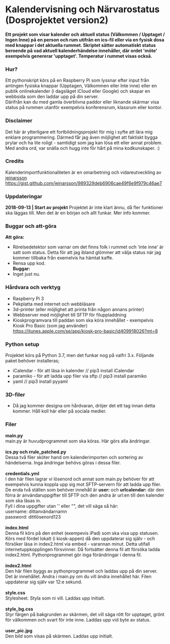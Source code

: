 # Kalendervisning och Närvarostatus (Dosprojektet version2)
__Ett projekt som visar kalender och aktuell status (Välkommen / Upptaget / Ingen Inne) på en person och rum utifrån en ics-fil eller via en fysisk dosa med knappar i det aktuella rummet. Skriptet sätter automatiskt status beroende på vad aktuell kalenderhändelse innehåller, där ordet 'möte' exempelvis genererar 'upptaget'. Temperatur i rummet visas också.__

### Hur?
Ett pythonskript körs på en Raspberry Pi som lyssnar efter input från antingen fysiska knappar (Upptagen, Välkommen eller Inte inne) eller en publik onlinekalender (i dagsläget iCloud eller Google) och skapar en webbsida som den laddar upp på din server.<br />
Därifrån kan du med gamla överblivna paddor eller liknande skärmar visa status på rummen utanför exempelvis konferensrum, klassrum eller kontor.

### Disclaimer
Det här är ytterligare ett fortbildningsprojekt för mig i syfte att lära mig enklare programmering. Därmed får jag även möjlighet att faktiskt bygga prylar och ha lite roligt - samtidigt som jag kan lösa ett eller annat problem. Med andra ord, var snälla och hugg inte för hårt på mina kodkunskaper. :)

### Credits
Kalenderimportfunktionaliteten är en omarbetning och vidareutveckling av [jeinarsson](https://gist.github.com/jeinarsson) https://gist.github.com/jeinarsson/989329deb6906cae49f6e9f979c46ae7

### Uppdateringar
__2018-09-13 | Start av projekt__
Projektet är inte klart ännu, då fler funktioner ska läggas till. Men det är en början och allt funkar. Mer info kommer.

### Buggar och att-göra
__Att göra:__
* Rörelsedetektor som varnar om det finns folk i rummet och 'inte inne' är satt som status. Detta för att jag ibland glömmer att välja status när jag kommer tillbaka från exemelvis ha hämtat kaffe.
* Rensa upp kod.<br />
__Buggar:__
* Inget just nu.

### Hårdvara och verktyg
* Raspberry Pi 3
* Pekplatta med internet och webbläsare
* 3d-printer (eller möjlighet att printa från någon annans printer)
* Webbserver med möjlighet till SFTP för filuppladdning
* Kioskprogramvara till paddan som ska köra innehållet - exempelvis Kiosk Pro Basic (som jag använder) https://itunes.apple.com/se/app/kiosk-pro-basic/id409918026?mt=8

### Python setup
Projektet körs på Python 3.7, men det funkar nog på valfri 3.x. Följande paket behöver installeras;
* iCalendar - för att läsa in kalender // pip3 install iCalendar
* paramiko - för att ladda upp filer via sftp // pip3 install paramiko
* yaml // pip3 install pyyaml

### 3D-filer
* Då jag kommer designa om hårdvaran, dröjer det ett tag innan detta kommer. Håll koll här eller på sociala medier.

### Filer
__main.py__<br />
main.py är huvudprogrammet som ska köras. Här görs alla ändringar.<br /><br />
__ics.py och rrule_patched.py__<br />
Dessa två filer sköter hand om kalenderimporten och sortering av händelserna. Inga ändringar behövs göras i dessa filer.<br /><br />
__credentials.yml__<br />
I den här filen lagrar vi lösenord och annat som main.py behöver för att exempelvis kunna koppla upp sig mot SFTP-servern för att ladda upp filer. De enda två ställen som behöver innehåll är __user:__ och __urlcalendar:__ där den förra är användaruppgifter till SFTP och den andra är url:en till den kalender som ska läsas in.<br />
Fyll i dina uppgifter utan '' eller "", det vill säga så här:<br />
username: dittanvändarnamn<br />
password: dittlösenord123<br /><br />
__index.html__<br />
Denna fil körs på den enhet (exempevis iPad) som ska visa upp statusen. Körs med fördel lokalt (i kiosk-appen) då den uppdaterar sig själv - och försöker läsa in index2.html via embed - varannan minut. Detta utifall internetuppkopplingen försvinner. Då fortsätter denna fil att försöka ladda index2.html. Pythonprogrammet gör inga förändringar i denna fil.<br /><br />
__index2.html__<br />
Den här filen byggs av pythonprogrammet och laddas upp på din server. Det är innehållet. Ändra i main.py om du vill ändra innehållet här. Filen uppdaterar sig själv var 12:e sekund.<br /><br />
__style.css__<br />
Stylesheet. Styla som ni vill. Laddas upp initialt.<br /><br />
__style_bg.css__</br>
Styr färgen på bakgrunden av skärmen, det vill säga rött för upptaget, grönt för välkommen och svart för inte inne. Laddas upp vid byte av status.<br /><br />
__user_pic.jpg__<br />
Den bild som visas på skärmen. Laddas upp initialt.
